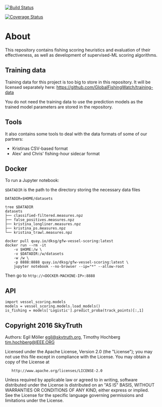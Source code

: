 [![Build Status](https://travis-ci.org/GlobalFishingWatch/vessel-scoring.svg?branch=master)](https://travis-ci.org/GlobalFishingWatch/vessel-scoring)

[![Coverage Status](https://coveralls.io/repos/github/GlobalFishingWatch/vessel-scoring/badge.svg?branch=master)](https://coveralls.io/github/GlobalFishingWatch/vessel-scoring?branch=master)

# About
This repository contains fishing scoring heuristics and evaluation of their effectiveness,
as well as development of supervised-ML scoring algorithms.

## Training data
Training data for this project is too big to store in this repository. It will be licensed separately here:
https://github.com/GlobalFishingWatch/training-data

You do not need the training data to use the prediction models as the trained model parameters are stored in the repository.

## Tools
It also contains some tools to deal with the data formats of some of our partners:

* Kristinas CSV-based format
* Alex' and Chris' fishing-hour sidecar format

## Docker

To run a Jupyter notebook:

`$DATADIR` is the path to the directory storing the necessary data files

```
DATADIR=$HOME/datasets

tree $DATADIR
datasets
├── classified-filtered.measures.npz
├── false_positives.measures.npz
├── kristina_longliner.measures.npz
├── kristina_ps.measures.npz
└── kristina_trawl.measures.npz

docker pull quay.io/dksg/gfw-vessel-scoring:latest
docker run --rm -it
    -v $HOME:/w \
    -v $DATADIR:/w/datasets
    -w /w \
    -p 8888:8888 quay.io/dksg/gfw-vessel-scoring:latest \
    jupyter notebook --no-browser --ip="*" --allow-root
```

Then go to `http://<DOCKER-MACHINE-IP>:8888`

## API

    import vessel_scoring.models
    models = vessel_scoring.models.load_models()
    is_fishing = models['Logistic'].predict_proba(track_points)[:,1]

## Copyright 2016 SkyTruth
Authors: Egil Möller <egil@skytruth.org>, Timothy Hochberg <tim.hochberg@IEEE.ORG>

Licensed under the Apache License, Version 2.0 (the "License");
you may not use this file except in compliance with the License.
You may obtain a copy of the License at

       http://www.apache.org/licenses/LICENSE-2.0

Unless required by applicable law or agreed to in writing, software
distributed under the License is distributed on an "AS IS" BASIS,
WITHOUT WARRANTIES OR CONDITIONS OF ANY KIND, either express or implied.
See the License for the specific language governing permissions and
limitations under the License.
